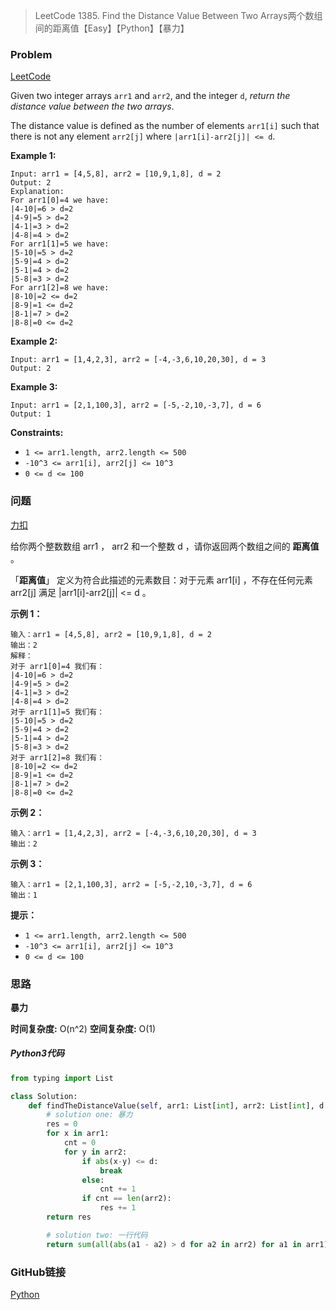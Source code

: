> LeetCode 1385. Find the Distance Value Between Two Arrays两个数组间的距离值【Easy】【Python】【暴力】

### Problem

[LeetCode](https://leetcode.com/problems/find-the-distance-value-between-two-arrays/)

Given two integer arrays `arr1` and `arr2`, and the integer `d`, *return the distance value between the two arrays*.

The distance value is defined as the number of elements `arr1[i]` such that there is not any element `arr2[j]` where `|arr1[i]-arr2[j]| <= d`.

**Example 1:**

```
Input: arr1 = [4,5,8], arr2 = [10,9,1,8], d = 2
Output: 2
Explanation: 
For arr1[0]=4 we have: 
|4-10|=6 > d=2 
|4-9|=5 > d=2 
|4-1|=3 > d=2 
|4-8|=4 > d=2 
For arr1[1]=5 we have: 
|5-10|=5 > d=2 
|5-9|=4 > d=2 
|5-1|=4 > d=2 
|5-8|=3 > d=2
For arr1[2]=8 we have:
|8-10|=2 <= d=2
|8-9|=1 <= d=2
|8-1|=7 > d=2
|8-8|=0 <= d=2
```

**Example 2:**

```
Input: arr1 = [1,4,2,3], arr2 = [-4,-3,6,10,20,30], d = 3
Output: 2
```

**Example 3:**

```
Input: arr1 = [2,1,100,3], arr2 = [-5,-2,10,-3,7], d = 6
Output: 1
```

**Constraints:**

- `1 <= arr1.length, arr2.length <= 500`
- `-10^3 <= arr1[i], arr2[j] <= 10^3`
- `0 <= d <= 100`

### 问题

[力扣](https://leetcode-cn.com/problems/find-the-distance-value-between-two-arrays/)

给你两个整数数组 arr1 ， arr2 和一个整数 d ，请你返回两个数组之间的 **距离值** 。

「**距离值**」 定义为符合此描述的元素数目：对于元素 arr1[i] ，不存在任何元素 arr2[j] 满足 |arr1[i]-arr2[j]| <= d 。

**示例 1：**

```
输入：arr1 = [4,5,8], arr2 = [10,9,1,8], d = 2
输出：2
解释：
对于 arr1[0]=4 我们有：
|4-10|=6 > d=2 
|4-9|=5 > d=2 
|4-1|=3 > d=2 
|4-8|=4 > d=2 
对于 arr1[1]=5 我们有：
|5-10|=5 > d=2 
|5-9|=4 > d=2 
|5-1|=4 > d=2 
|5-8|=3 > d=2
对于 arr1[2]=8 我们有：
|8-10|=2 <= d=2
|8-9|=1 <= d=2
|8-1|=7 > d=2
|8-8|=0 <= d=2
```

**示例 2：**

```
输入：arr1 = [1,4,2,3], arr2 = [-4,-3,6,10,20,30], d = 3
输出：2
```

**示例 3：**

```
输入：arr1 = [2,1,100,3], arr2 = [-5,-2,10,-3,7], d = 6
输出：1
```

**提示：**

- `1 <= arr1.length, arr2.length <= 500`
- `-10^3 <= arr1[i], arr2[j] <= 10^3`
- `0 <= d <= 100`

### 思路

**暴力**

**时间复杂度:** O(n^2)
**空间复杂度:** O(1)

##### Python3代码

```python
from typing import List

class Solution:
    def findTheDistanceValue(self, arr1: List[int], arr2: List[int], d: int) -> int:
        # solution one: 暴力
        res = 0
        for x in arr1:
            cnt = 0
            for y in arr2:
                if abs(x-y) <= d:
                    break
                else:
                    cnt += 1
                if cnt == len(arr2):
                    res += 1
        return res

        # solution two: 一行代码
        return sum(all(abs(a1 - a2) > d for a2 in arr2) for a1 in arr1)
```

### GitHub链接

[Python](https://github.com/Wonz5130/LeetCode-Solutions/blob/master/solutions/1385-Find-the-Distance-Value-Between-Two-Arrays/1385.py)